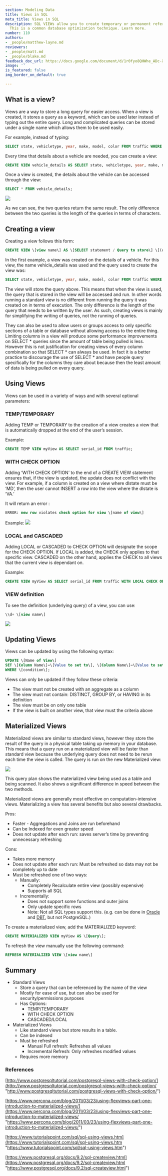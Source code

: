 ```yaml
---
section: Modeling Data
title: Views in SQL
meta_title: Views in SQL
description: SQL VIEWs allow you to create temporary or permanent references to data.
  This is a common database optimization technique. Learn more.
number: 110
authors:
- _people/matthew-layne.md
reviewers:
- _people/matt.md
- _people/blake.md
feedback_doc_url: https://docs.google.com/document/d/1r0fyo8QHWhe_ADc-XruJBRtlIjQjJ3kjwM6xcjmbhhs/edit
image: ''
is_featured: false
img_border_on_default: true

---
```

## What is a view?

Views are a way to store a long query for easier access. When a view is created, it stores a query as a keyword, which can be used later instead of typing out the entire query. Long and complicated queries can be stored under a single name which allows them to be used easily.

For example, instead of typing:

```sql
SELECT state, vehicletype, year, make, model, color FROM traffic WHERE state=’MD’;
```

Every time that details about a vehicle are needed, you can create a view:

```sql
CREATE VIEW vehicle_details AS SELECT state, vehicletype, year, make, model, color FROM traffic WHERE state=’MD’;
```

Once a view is created, the details about the vehicle can be accessed through the view:

```sql
SELECT * FROM vehicle_details;
```

![](/assets/images/sql-optimization/views/views_0.png)

As we can see, the two queries return the same result. The only difference between the two queries is the length of the queries in terms of characters.

## Creating a view

Creating a view follows this form:

```sql
CREATE VIEW \[view name\] AS \[SELECT statement / Query to store\] \[(optional) WHERE \[condition\]\];
```

In the first example, a view was created on the details of a vehicle. For this view, the name vehicle_details was used and the query used to create the view was:

```sql
SELECT state, vehicletype, year, make, model, color FROM traffic WHERE state=’MD’;
```

The view will store the query above. This means that when the view is used, the query that is stored in the view will be accessed and run. In other words running a standard view is no different from running the query it was created on in terms of execution. The only difference is the length of the query that needs to be written by the user. As such, creating views is mainly for simplifying the writing of queries, not the running of queries.

They can also be used to allow users or groups access to only specific sections of a table or database without allowing access to the entire thing. Limiting columns in a view will produce some performance improvements on SELECT * queries since the amount of table being pulled is less. However this is not justification for creating views of every column combination so that SELECT * can always be used. In fact it is a better practice to discourage the use of SELECT * and have people query specifically for the columns they care about because then the least amount of data is being pulled on every query.

## Using Views

Views can be used in a variety of ways and with several optional parameters:

### TEMP/TEMPORARY

Adding TEMP or TEMPORARY to the creation of a view creates a view that is automatically dropped at the end of the user’s session.

Example:
```sql
CREATE TEMP VIEW myView AS SELECT serial_id FROM traffic;
```

### WITH CHECK OPTION

Adding ‘WITH CHECK OPTION’ to the end of a CREATE VIEW statement ensures that, if the view is updated, the update does not conflict with the view. For example, if a column is created on a view where dlstate must be ‘MD’, then the user cannot INSERT a row into the view where the dlstate is ‘VA.’

It will return an error :
```sql
ERROR: new row violates check option for view \[name of view\]
```

Example: ![](/assets/images/sql-optimization/views/views_1.png)

### LOCAL and CASCADED

Adding LOCAL or CASCADED to CHECK OPTION will designate the scope for the CHECK OPTION. If LOCAL is added, the CHECK only applies to that specific view. CASCADED on the other hand, applies the CHECK to all views that the current view is dependant on.

Example:
```sql
CREATE VIEW myView AS SELECT serial_id FROM traffic WITH LOCAL CHECK OPTION;
```

### VIEW definition

To see the definition (underlying query) of a view, you can use:

```sql
\\d+ \[view name\]
```
![](/assets/images/sql-optimization/views/views_2.png)

## Updating Views

Views can be updated by using the following syntax:

```sql
UPDATE \[Name of View\]
SET \[Column Name\]=\[Value to set to\], \[Column Name\]=\[Value to set to\], etc
WHERE \[condition\];
```

Views can only be updated if they follow these criteria:

* The view must not be created with an aggregate as a column
* The view must not contain: DISTINCT, GROUP BY, or HAVING in its definition
* The view must be on only one table
* If the view is built on another view, that view must the criteria above

## Materialized Views

Materialized views are similar to standard views, however they store the result of the query in a physical table taking up memory in your database. This means that a query run on a materialized view will be faster than standard view because the underlying query does not need to be rerun each time the view is called. The query is run on the new Materialized view:

![](/assets/images/sql-optimization/views/views_3.png)

This query plan shows the materialized view being used as a table and being scanned. It also shows a significant difference in speed between the two methods.

Materialized views are generally most effective on computation-intensive views. Materializing a view has several benefits but also several drawbacks.

Pros:

* Faster - Aggregations and Joins are run beforehand
* Can be Indexed for even greater speed
* Does not update after each run: saves server’s time by preventing unnecessary refreshing

Cons:

* Takes more memory
* Does not update after each run: Must be refreshed so data may not be completely up to date
* Must be refreshed one of two ways:
  * Manually:
    * Completely Recalculate entire view (possibly expensive)
    * Supports all SQL
  * Incrementally:
    * Does not support some functions and outer joins
    * Only update specific rows
    * Note: Not all SQL types support this. (e.g. can be done in [Oracle](https://docs.oracle.com/database/121/DWHSG/refresh.htm) and [DBT](https://docs.getdbt.com/docs/configuring-incremental-models), but not PostgreSQL.)

To create a materialized view, add the MATERIALIZED keyword:

```sql
CREATE MATERIALIZED VIEW myView AS \[Query\];
```

To refresh the view manually use the following command:

```sql
REFRESH MATERIALIZED VIEW \[view name\]
```

## Summary

* Standard Views
  * Store a query that can be referenced by the name of the view
  * Mostly for ease of use, but can also be used for security/permissions purposes
  * Has Options:
    * TEMP/TEMPORARY
    * WITH CHECK OPTION
    * CASCADED/LOCAL
* Materialized Views
  * Like standard views but store results in a table.
  * Can be indexed
  * Must be refreshed
    * Manual Full refresh: Refreshes all values
    * Incremental Refresh: Only refreshes modified values
  * Requires more memory

### References

[http://www.postgresqltutorial.com/postgresql-views-with-check-option/](http://www.postgresqltutorial.com/postgresql-views-with-check-option/ "http://www.postgresqltutorial.com/postgresql-views-with-check-option/")

[https://www.percona.com/blog/2011/03/23/using-flexviews-part-one-introduction-to-materialized-views/](https://www.percona.com/blog/2011/03/23/using-flexviews-part-one-introduction-to-materialized-views/ "https://www.percona.com/blog/2011/03/23/using-flexviews-part-one-introduction-to-materialized-views/")

[https://www.tutorialspoint.com/sql/sql-using-views.htm](https://www.tutorialspoint.com/sql/sql-using-views.htm "https://www.tutorialspoint.com/sql/sql-using-views.htm")

[https://www.postgresql.org/docs/9.2/sql-createview.html](https://www.postgresql.org/docs/9.2/sql-createview.html "https://www.postgresql.org/docs/9.2/sql-createview.html")
